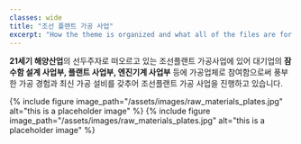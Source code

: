 ```yaml
---
classes: wide
title: "조선 플랜트 가공 사업"
excerpt: "How the theme is organized and what all of the files are for."
---
```


**21세기 해양산업**의 선두주자로 떠오르고 있는 조선플랜트 가공사업에 있어 대기업의 **잠수함 설계 사업부, 플랜트 사업부, 엔진기계 사업부** 등에 가공업체로 참여함으로써 풍부한 가공 경험과 최신 가공 설비를 갖추어 조선플랜트 가공 사업을 진행하고 있습니다.

{% include figure image_path="/assets/images/raw_materials_plates.jpg" alt="this is a placeholder image" %}
{% include figure image_path="/assets/images/raw_materials_plates.jpg" alt="this is a placeholder image" %}
